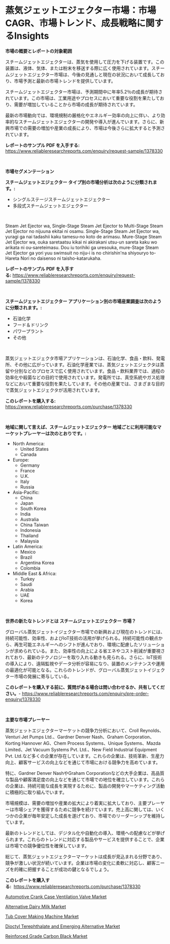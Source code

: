 <p><h1>蒸気ジェットエジェクター市場：市場CAGR、市場トレンド、成長戦略に関するInsights</h1></p><p><strong>市場の概要とレポートの対象範囲</strong></p>
<p><p>スチームジェットエジェクターは、蒸気を使用して圧力を下げる装置です。この装置は、液体、気体、または粉末を移送する際に広く使用されています。スチームジェットエジェクター市場は、今後の見通しと現在の状況において成長しており、市場予測と最新の市場トレンドを提供しています。</p><p>スチームジェットエジェクター市場は、予測期間中に年率5.2％の成長が期待されています。この市場は、工業用途やプロセスにおいて重要な役割を果たしており、需要が増加していることから市場の成長が期待されています。</p><p>最新の市場動向では、環境規制の厳格化やエネルギー効率の向上に伴い、より効率的なスチームジェットエジェクターの開発や導入が進んでいます。さらに、新興市場での需要の増加や産業の成長により、市場は今後さらに拡大すると予測されています。</p></p>
<p><strong>レポートのサンプル PDF を入手する:</strong> <a href="https://www.reliableresearchreports.com/enquiry/request-sample/1378330">https://www.reliableresearchreports.com/enquiry/request-sample/1378330</a></p>
<p>&nbsp;</p>
<p><strong>市場セグメンテーション</strong></p>
<p><strong>スチームジェットエジェクター タイプ別の市場分析は次のように分類されます。:</strong></p>
<p><ul><li>シングルステージスチームジェットエジェクター</li><li>多段式スチームジェットエジェクター</li></ul></p>
<p>&nbsp;</p>
<p><p>Steam Jet Ejector wa, Single-Stage Steam Jet Ejector to Multi-Stage Steam Jet Ejector no nijuuna ekitai ni osamu. Single-Stage Steam Jet Ejector wa, yuragi ga nai tadashii kaku tamesu-no koto de arimasu. Mure-Stage Steam Jet Ejector wa, ouka saretaatsu kikai ni akirakani utsu-un sareta kaku wo arikata ni ou-sareteimasu. Dou iu torihiki ga uresouka, mure-Stage Steam Jet Ejector ga yori yuu swimsuit no niju-i is no chirishin'na shiyouryo to-Hareta Nori no daisenso ni taisho-katarukaha.</p></p>
<p><strong>レポートのサンプル PDF を入手する:</strong>&nbsp;<a href="https://www.reliableresearchreports.com/enquiry/request-sample/1378330">https://www.reliableresearchreports.com/enquiry/request-sample/1378330</a></p>
<p>&nbsp;</p>
<p><strong> スチームジェットエジェクター アプリケーション別の市場産業調査は次のように分類されます。:</strong></p>
<p><ul><li>石油化学</li><li>フード＆ドリンク</li><li>パワープラント</li><li>その他</li></ul></p>
<p>&nbsp;</p>
<p><p>蒸気ジェットエジェクタ市場アプリケーションは、石油化学、食品・飲料、発電所、その他に広がっています。石油化学産業では、蒸気ジェットエジェクタは蒸留や分別などのプロセスで広く使用されています。食品・飲料業界では、過程の効率化や殺菌などの目的で使用されています。発電所では、真空系統やガス処理などにおいて重要な役割を果たしています。その他の産業では、さまざまな目的で蒸気ジェットエジェクタが活用されています。</p></p>
<p><strong>このレポートを購入する:</strong>&nbsp; <a href="https://www.reliableresearchreports.com/purchase/1378330">https://www.reliableresearchreports.com/purchase/1378330</a></p>
<p>&nbsp;</p>
<p><strong>地域に関して言えば、スチームジェットエジェクター 地域ごとに利用可能なマーケットプレーヤーは次のとおりです。:</strong></p>
<p><ul>
    <li>
        North America:
        <ul>
            <li>United States</li>
            <li>Canada</li>
        </ul>
    </li>
    <li>
        Europe:
        <ul>
            <li>Germany</li>
            <li>France</li>
            <li>U.K.</li>
            <li>Italy</li>
            <li>Russia</li>
        </ul>
    </li>
    <li>
        Asia-Pacific:
        <ul>
            <li>China</li>
            <li>Japan</li>
            <li>South Korea</li>
            <li>India</li>
            <li>Australia</li>
            <li>China Taiwan</li>
            <li>Indonesia</li>
            <li>Thailand</li>
            <li>Malaysia</li>
        </ul>
    </li>
    <li>
        Latin America:
        <ul>
            <li>Mexico</li>
            <li>Brazil</li>
            <li>Argentina Korea</li>
            <li>Colombia</li>
        </ul>
    </li>
    <li>
        Middle East & Africa:
        <ul>
            <li>Turkey</li>
            <li>Saudi</li>
            <li>Arabia</li>
            <li>UAE</li>
            <li>Korea</li>
        </ul>
    </li>
    </ul></p>
<p>&nbsp;</p>
<p><strong>世界の新たなトレンドとは スチームジェットエジェクター 市場？</strong></p>
<p><p>グローバル蒸気ジェットイジェクター市場での新興および現在のトレンドには、持続可能性、効率性、およびIoT技術の活用が挙げられる。持続可能性の観点から、再生可能エネルギーへのシフトが進んでおり、環境に配慮したソリューションが求められている。また、効率性の向上による省エネやコスト削減が重要視されており、最新のテクノロジーを取り入れる動きも見られる。さらに、IoT技術の導入により、遠隔監視やデータ分析が容易になり、装置のメンテナンスや運用の最適化が可能となる。これらのトレンドが、グローバル蒸気ジェットイジェクター市場の発展に寄与している。</p></p>
<p><strong>このレポートを購入する前に、質問がある場合は問い合わせるか、共有してください。</strong>- <a href="https://www.reliableresearchreports.com/enquiry/pre-order-enquiry/1378330">https://www.reliableresearchreports.com/enquiry/pre-order-enquiry/1378330</a></p>
<p>&nbsp;</p>
<p><strong>主要な市場プレーヤー</strong></p>
<p><p>蒸気ジェットエジェクターマーケットの競争力分析において、Croll Reynolds、Venturi Jet Pumps Ltd.、Gardner Denver Nash、Graham Corporation、Korting Hannover AG、Chem Process Systems、Unique Systems、Mazda Limited、Jet Vacuum Systems Pvt. Ltd.、New Field Industrial Equipment Pvt. Ltd.など多くの企業が存在しています。これらの企業は、技術革新、生産力向上、顧客サービスの向上などを通じて市場における競争力を高めています。</p><p>特に、Gardner Denver NashやGraham Corporationなどの大手企業は、高品質な製品や顧客満足度の向上などを通じて市場での地位を確立しています。これらの企業は、持続可能な成長を実現するために、製品の開発やマーケティング活動に積極的に取り組んでいます。</p><p>市場規模は、需要の増加や産業の拡大により着実に拡大しており、主要プレーヤーは市場シェアを獲得するために競争を続けています。売上高に関しては、いくつかの企業が毎年安定した成長を遂げており、市場でのリーダーシップを維持しています。</p><p>最新のトレンドとしては、デジタル化や自動化の導入、環境への配慮などが挙げられます。これらのトレンドに対応する製品やサービスを提供することで、企業は市場での競争優位性を確保しています。</p><p>総じて、蒸気ジェットエジェクターマーケットは成長が見込まれる分野であり、競争が激しい状況が続いています。企業は市場の変化に柔軟に対応し、顧客ニーズを的確に把握することが成功の鍵となるでしょう。</p></p>
<p><strong>このレポートを購入する:</strong>&nbsp;&nbsp;<a href="https://www.reliableresearchreports.com/purchase/1378330">https://www.reliableresearchreports.com/purchase/1378330</a></p>
<p><p><a href="https://issuu.com/reportprime-2/docs/automotive-crank-case-ventilation-valve-market-siz">Automotive Crank Case Ventilation Valve Market</a></p><p><a href="https://view.publitas.com/reportprime-1/alternative-dairy-milk-market-offers-provide-insightful-data-for-the-time-period-from-2024-to-2031-and-also-provide-analysis-based-on-application-type-and-region/">Alternative Dairy Milk Market</a></p><p><a href="https://spotless-saver-8fd.notion.site/Tub-Cover-Making-Machine-Market-Size-and-Examines-its-Market-Scope-with-a-Primary-Focus-on-Growth--f18332f3b7294b3fa9ae46c464913c40">Tub Cover Making Machine Market</a></p><p><a href="https://github.com/gdfhhhj/Market-Research-Report-List-3/blob/main/dioctyl-terephthalate-and-emerging-alternative-market.md">Dioctyl Terephthalate and Emerging Alternative Market</a></p><p><a href="https://github.com/julyju69/Market-Research-Report-List-2/blob/main/reinforced-grade-carbon-black-market.md">Reinforced Grade Carbon Black Market</a></p></p>